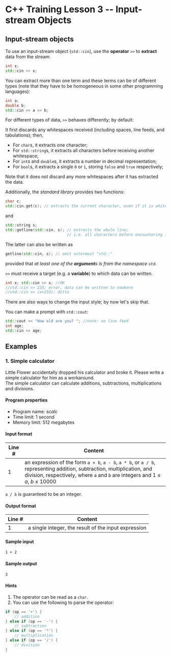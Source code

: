 # C++ Training Lesson 3 -- Input-stream Objects

## Input-stream objects

To use an input-stream object (`std::cin`), use the **operator** `>>` to **extract** data from the stream:

```C++
int x;
std::cin >> x;
```

You can extract more than one term and these terms can be of different types
(note that they have to be homogeneous in some other programming languages):

```C++
int a;
double b;
std::cin >> a >> b;
```

For different types of data, `>>` behaves differently; by default:

It first discards any whitespaces received (including spaces, line feeds, and tabulations);
then,
* For `char`s, it extracts one character;
* For `std::string`s, it extracts all characters before receiving another whitespace;
* For `int`s and `double`s, it extracts a number in decimal representation;
* For `bool`s, it extracts a single `0` or `1`, storing `false` and `true` respectively;

Note that it does not discard any more whitespaces after it has extracted the data.

Additionally, the *standard library* provides two functions:

```C++
char c;
std::cin.get(c); // extracts the current character, even if it is whitespace
```

and

```C++
std::string s;
std::getline(std::cin, s); // extracts the whole line;
                           // i.e. all characters before encountering line feed
```

The latter can also be written as

```C++
getline(std::cin, s); // omit outermost "std::"
```

provided that *at least one of the **argument**s is from the namespace `std`*.

`>>` must receive a target (e.g. a **variable**) to which data can be written.

```C++
int x; std::cin >> x; //OK
//std::cin >> 233; error, data can be written to nowhere
//std::cin >> (x+233); ditto
```

There are also ways to change the input style; by now let's skip that.

You can make a prompt with `std::cout`:

```C++
std::cout << "How old are you? "; //note: no line feed
int age;
std::cin >> age;
```

## Examples

### 1. Simple calculator

Little Flower accidentally dropped his calculator and broke it.
Please write a simple calculator for him as a workaround.  
The simple calculator can calculate
additions, subtractions, multiplications and divisions.

#### Program properties
* Program name: *scalc*
* Time limit: 1 second
* Memory limit: 512 megabytes

#### Input format

Line # | Content
--- | ---
1 | an expression of the form `a + b`, `a - b`, `a * b`, or `a / b`, representing addition, subtraction, multiplication, and division, respectively, where `a` and `b` are integers and 1 ≤ *a*, *b* ≤ 10000

`a / b` is guaranteed to be an integer.

#### Output format

Line # | Content
--- | ---
1 | a single integer, the result of the input expression

#### Sample input

```
1 + 2
```

#### Sample output

```
3
```

#### Hints

1. The operator can be read as a `char`.
2. You can use the following to parse the operator:

```C++
if (op == '+') {
    // addition
} else if (op == '-') {
    // subtraction
} else if (op == '*') {
    // multiplication
} else if (op == '/') {
    // division
}
```
